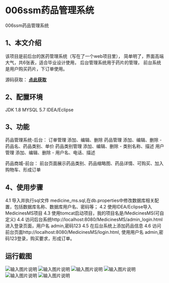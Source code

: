 # 006ssm药品管理系统
006ssm药品管理系统


## 1、本文介绍
该项目是前后台的医药管理系统（写在了一个web项目里），
简单明了，界面高端大气，共6张表，适合毕业设计使用，
后台管理系统用于药片的管理，
前台系统是用户购买药片，下订单使用。

源码获取： [**点此获取**](http://www.shuyue.fun/index.php?type=productinfo&id=104) 

## 2、配置环境
JDK 1.8
MYSQL 5.7
IDEA/Eclipse

## 3、功能
药品管理系统-后台：
订单管理
添加、编辑、删除
药品管理
添加、编辑、删除 - 药品名、药品类别、单价
药品类别管理
添加、编辑、删除 - 类别名称、描述
用户管理
添加、编辑、删除 - 用户名、电话、描述

药品商城-前台：
前台页面展示药品类别、药品缩略图、药品详情、可购买、加入购物车、形成订单

## 4、使用步骤
4.1 导入并执行sql文件 medicine_ms.sql,在db.properties中修改数据库相关配置，包括数据库名称、数据库用户名、密码等；
4.2 使用IDEA/Eclipse导入MedicinesMS项目
4.3 使用tomcat启动项目，我的项目名是/MedicinesMS(可自定义)
4.4 访问后台系统http://localhost:8080/MedicinesMS/admin_login.html
进入登录页面，用户名 admin,密码123
4.5 在后台系统上添加药品信息
4.6 访问前台页面http://localhost:8080/MedicinesMS/login.html,
使用用户名 admin,密码123登录，购买要求，形成订单。

## 运行截图
![输入图片说明](https://images.gitee.com/uploads/images/2021/0317/141428_290cca34_863230.png "屏幕截图.png")
![输入图片说明](https://images.gitee.com/uploads/images/2021/0317/141439_4be11b08_863230.png "屏幕截图.png")
![输入图片说明](https://images.gitee.com/uploads/images/2021/0317/141447_1c622816_863230.png "屏幕截图.png")
![输入图片说明](https://images.gitee.com/uploads/images/2021/0317/141455_aef6a7c7_863230.png "屏幕截图.png")
![输入图片说明](https://images.gitee.com/uploads/images/2021/0317/150724_c436aecb_863230.png "屏幕截图.png")
![输入图片说明](https://images.gitee.com/uploads/images/2021/0317/150737_390a9251_863230.png "屏幕截图.png")

